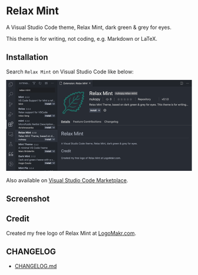# Relax Mint

A Visual Studio Code theme, Relax Mint, dark green & grey for eyes.

This theme is for writing, not coding, e.g. Markdown or LaTeX.

## Installation

Search `Relax Mint` on Visual Studio Code like below:

![installation](./img/installation.png)

Also available on [Visual Studio Code Marketplace](https://marketplace.visualstudio.com/items?itemName=nukopy.relax-mint).

## Screenshot

## Credit

Created my free logo of Relax Mint at [LogoMakr.com](https://logomakr.com/).

## CHANGELOG

- [CHANGELOG.md](https://github.com/nukopy/relax-mint-vscode-theme/blob/master/CHANGELOG.md)
